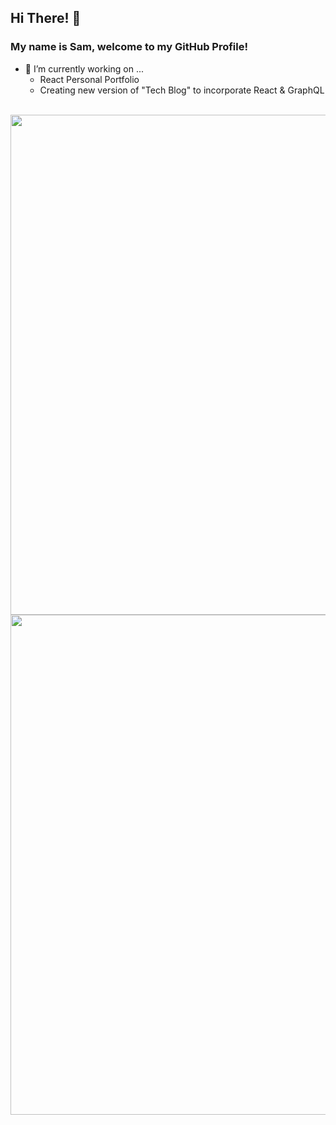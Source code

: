 ## Hi There! 👋
### My name is Sam, welcome to my GitHub Profile!

- 🔭 I’m currently working on ...
  - React Personal Portfolio
  - Creating new version of "Tech Blog" to incorporate React & GraphQL
<br/>
<a href="https://github.com/gamgee-em/github-readme-stats ">
  <img style='height: 20vh' align="center" src="https://github-readme-stats.vercel.app/api/top-langs/?username=gamgee-em&layout=compact" />
</a>
<a href="https://github.com/gamgee-em/">
  <img style='height: 20vh' align="center" src="https://github-readme-stats.vercel.app/api?username=gamgee-em&hide=issues" />
</a>

<!--
**gamgee-em/gamgee-em** is a ✨ _special_ ✨ repository because its `README.md` (this file) appears on your GitHub profile.

Here are some ideas to get you started:

- 🔭 I’m currently working on ...
- 🌱 I’m currently learning ...
- 👯 I’m looking to collaborate on ...
- 🤔 I’m looking for help with ...
- 💬 Ask me about ...
- 📫 How to reach me: ...
- 😄 Pronouns: ...
- ⚡ Fun fact: ...
-->

